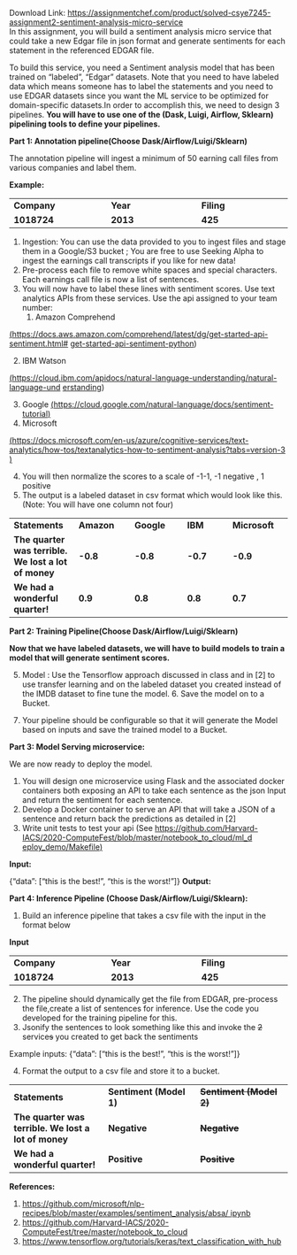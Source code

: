 Download Link: https://assignmentchef.com/product/solved-csye7245-assignment2-sentiment-analysis-micro-service
<br>
In this assignment, you will build a sentiment analysis micro service that could take a new Edgar file in json format and generate sentiments for each statement in the referenced EDGAR file.

To build this service, you need a Sentiment analysis model that has been trained on “labeled”, “Edgar” datasets. Note that you need to have labeled data which means someone has to label the statements and you need to use EDGAR datasets since you want the ML service to be optimized for domain-specific datasets.In order to accomplish this, we need to design 3 pipelines. ​<strong>You will have to use one of the (Dask, Luigi, Airflow, Sklearn) pipelining tools to define your pipelines.</strong>

<strong>Part 1: Annotation pipeline(Choose Dask/Airflow/Luigi/Sklearn) </strong>

The annotation pipeline will ingest a minimum of 50 earning call files from various companies and label them.

<strong>Example: </strong>

<table width="624">

 <tbody>

  <tr>

   <td width="208"><strong>Company  </strong></td>

   <td width="208"><strong>Year </strong></td>

   <td width="208"><strong>Filing </strong></td>

  </tr>

  <tr>

   <td width="208"><strong>1018724 </strong></td>

   <td width="208"><strong>2013 </strong></td>

   <td width="208"><strong>425 </strong></td>

  </tr>

 </tbody>

</table>

<ol>

 <li>Ingestion: You can use the data provided to you to ingest files and stage them in a Google/S3 bucket ; You are free to use Seeking Alpha to ingest the earnings call transcripts if you like for new data!</li>

 <li>Pre-process each file to remove white spaces and special characters. Each earnings call file is now a list of sentences.</li>

 <li>You will now have to label these lines with sentiment scores. Use text analytics APIs from these services. ​Use the api assigned to your team number:

  <ol>

   <li>Amazon Comprehend</li>

  </ol></li>

</ol>

<a href="https://docs.aws.amazon.com/comprehend/latest/dg/get-started-api-sentiment.html#get-started-api-sentiment-python">(</a>​<a href="https://docs.aws.amazon.com/comprehend/latest/dg/get-started-api-sentiment.html#get-started-api-sentiment-python">https://docs.aws.amazon.com/comprehend/latest/dg/get-started-api-sentiment.html# </a><a href="https://docs.aws.amazon.com/comprehend/latest/dg/get-started-api-sentiment.html#get-started-api-sentiment-python">get-started-api-sentiment-python</a>)​

<ol start="2">

 <li>IBM Watson</li>

</ol>

<a href="https://cloud.ibm.com/apidocs/natural-language-understanding/natural-language-understanding">(</a>​<a href="https://cloud.ibm.com/apidocs/natural-language-understanding/natural-language-understanding">https://cloud.ibm.com/apidocs/natural-language-understanding/natural-language-und </a><a href="https://cloud.ibm.com/apidocs/natural-language-understanding/natural-language-understanding">erstanding</a>)​

<ol start="3">

 <li>Google <a href="https://cloud.google.com/natural-language/docs/sentiment-tutorial">(</a>​<a href="https://cloud.google.com/natural-language/docs/sentiment-tutorial">https://cloud.google.com/natural-language/docs/sentiment-tutorial</a><a href="https://cloud.google.com/natural-language/docs/sentiment-tutorial">)</a>​</li>

 <li>Microsoft</li>

</ol>

<a href="https://docs.microsoft.com/en-us/azure/cognitive-services/text-analytics/how-tos/text-analytics-how-to-sentiment-analysis?tabs=version-3">(</a><u>​</u><a href="https://docs.microsoft.com/en-us/azure/cognitive-services/text-analytics/how-tos/text-analytics-how-to-sentiment-analysis?tabs=version-3">https://docs.microsoft.com/en-us/azure/cognitive-services/text-analytics/how-tos/text</a><a href="https://docs.microsoft.com/en-us/azure/cognitive-services/text-analytics/how-tos/text-analytics-how-to-sentiment-analysis?tabs=version-3">analytics-how-to-sentiment-analysis?tabs=version-3</a><u>​</u><a href="https://docs.microsoft.com/en-us/azure/cognitive-services/text-analytics/how-tos/text-analytics-how-to-sentiment-analysis?tabs=version-3">)</a>

<ol start="4">

 <li>You will then normalize the scores to a scale of -1-1, -1 negative , 1 positive</li>

 <li>The output is a labeled dataset in csv format which would look like this. ​(Note: You will have one column not four)</li>

</ol>

<strong> </strong>

<table width="620">

 <tbody>

  <tr>

   <td width="124"><strong>Statements </strong></td>

   <td width="124"><strong>Amazon </strong></td>

   <td width="124"><strong>Google </strong></td>

   <td width="124"><strong>IBM </strong></td>

   <td width="124"><strong>Microsoft </strong></td>

  </tr>

  <tr>

   <td width="124"><strong>The quarter was terrible. We lost a lot of </strong><strong>money </strong></td>

   <td width="124"><strong>-0.8 </strong></td>

   <td width="124"><strong>-0.8 </strong></td>

   <td width="124"><strong>-0.7 </strong></td>

   <td width="124"><strong>-0.9 </strong></td>

  </tr>

  <tr>

   <td width="124"><strong>We had a wonderful quarter! </strong></td>

   <td width="124"><strong>0.9 </strong></td>

   <td width="124"><strong>0.8 </strong></td>

   <td width="124"><strong>0.8 </strong></td>

   <td width="124"><strong>0.7 </strong></td>

  </tr>

 </tbody>

</table>

<strong>Part 2: Training Pipeline(Choose Dask/Airflow/Luigi/Sklearn) </strong>

<strong>Now that we have labeled datasets, we will have to build models to train a model that will generate sentiment scores. </strong>

<ol start="5">

 <li>Model : Use the Tensorflow approach discussed in class and in [2] to use transfer learning and on the labeled dataset you created instead of the IMDB dataset to fine tune the model. 6. Save the model on to a Bucket.</li>

</ol>




<ol start="7">

 <li>Your pipeline should be configurable so that it will generate the Model based on inputs and save the trained model to a Bucket.</li>

</ol>

<strong>Part 3: Model Serving microservice: </strong>

We are now ready to deploy the model.

<ol>

 <li>You will design one microservice using Flask and the associated docker containers both exposing an API to take each sentence as the json Input and return the sentiment for each sentence.</li>

 <li>Develop a Docker container to serve an API that will take a JSON of a sentence and return back the predictions as detailed in [2]</li>

 <li>Write unit tests to test your api (See <a href="https://github.com/Harvard-IACS/2020-ComputeFest/blob/master/notebook_to_cloud/ml_deploy_demo/Makefile">https://github.com/Harvard-IACS/2020-ComputeFest/blob/master/notebook_to_cloud/ml_d </a><a href="https://github.com/Harvard-IACS/2020-ComputeFest/blob/master/notebook_to_cloud/ml_deploy_demo/Makefile">eploy_demo/Makefile</a><u>​</u><a href="https://github.com/Harvard-IACS/2020-ComputeFest/blob/master/notebook_to_cloud/ml_deploy_demo/Makefile">)</a></li>

</ol>

<strong>Input: </strong>

{“data”: [“this is the best!”, “this is the worst!”]} <strong>Output:</strong>

<strong>                 </strong>

<strong>Part 4: Inference Pipeline (Choose Dask/Airflow/Luigi/Sklearn): </strong>

<ol>

 <li>Build an inference pipeline that takes a csv file with the input in the format below</li>

</ol>

<strong>Input </strong>

<table width="624">

 <tbody>

  <tr>

   <td width="208"><strong>Company  </strong></td>

   <td width="208"><strong>Year </strong></td>

   <td width="208"><strong>Filing </strong></td>

  </tr>

  <tr>

   <td width="208"><strong>1018724 </strong></td>

   <td width="208"><strong>2013 </strong></td>

   <td width="208"><strong>425 </strong></td>

  </tr>

 </tbody>

</table>

<ol start="2">

 <li>The pipeline should dynamically get the file from EDGAR, pre-process the file,create a list of sentences for inference. Use the code you developed for the training pipeline for this.</li>

 <li>Jsonify the sentences to look something like this and invoke the <span style="text-decoration: line-through;">​2​</span> service​<span style="text-decoration: line-through;">s​</span> you created to get back the sentiments</li>

</ol>

Example inputs: {“data”: [“this is the best!”, “this is the worst!”]}

<ol start="4">

 <li>Format the output to a csv file and store it to a bucket.</li>

</ol>

<table width="624">

 <tbody>

  <tr>

   <td width="208"><strong>Statements </strong></td>

   <td width="208"><strong>Sentiment (Model 1) </strong></td>

   <td width="208"><strong><span style="text-decoration: line-through;">Sentiment (Model 2)</span> </strong></td>

  </tr>

  <tr>

   <td width="208"><strong>The quarter was terrible. We lost a lot of money </strong></td>

   <td width="208"><strong>Negative </strong></td>

   <td width="208"><strong><span style="text-decoration: line-through;">Negative</span> </strong></td>

  </tr>

  <tr>

   <td width="208"><strong>We had a wonderful quarter! </strong></td>

   <td width="208"><strong>Positive </strong></td>

   <td width="208"><strong><span style="text-decoration: line-through;">Positive</span> </strong></td>

  </tr>

 </tbody>

</table>

<strong>References: </strong>

<ol>

 <li><a href="https://github.com/microsoft/nlp-recipes/blob/master/examples/sentiment_analysis/absa/absa.ipynb">https://github.com/microsoft/nlp-recipes/blob/master/examples/sentiment_analysis/absa/ </a><a href="https://github.com/microsoft/nlp-recipes/blob/master/examples/sentiment_analysis/absa/absa.ipynb">ipynb</a></li>

 <li><a href="https://github.com/Harvard-IACS/2020-ComputeFest/tree/master/notebook_to_cloud">https://github.com/Harvard-IACS/2020-ComputeFest/tree/master/notebook_to_cloud</a></li>

 <li><a href="https://www.tensorflow.org/tutorials/keras/text_classification_with_hub">https://www.tensorflow.org/tutorials/keras/text_classification_with_hub</a></li>

</ol>